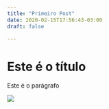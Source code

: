 ```yaml
---
title: "Primeiro Post"
date: 2020-02-15T17:56:43-03:00
draft: false

---
```

# Este é o título
Este é o parágrafo

![](/Images/image-1.jpg)

